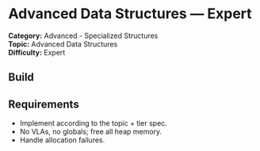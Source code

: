 ﻿# Advanced Data Structures — Expert

**Category:** Advanced - Specialized Structures  
**Topic:** Advanced Data Structures  
**Difficulty:** Expert

## Build

## Requirements
- Implement according to the topic + tier spec.
- No VLAs, no globals; free all heap memory.
- Handle allocation failures.
